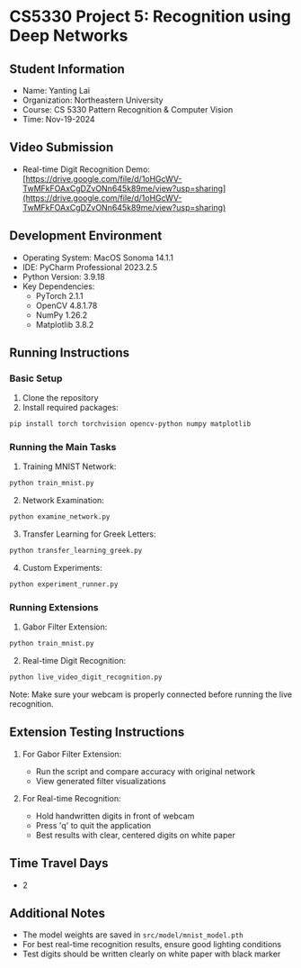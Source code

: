 # CS5330 Project 5: Recognition using Deep Networks

## Student Information
* Name: Yanting Lai
* Organization: Northeastern University
* Course: CS 5330 Pattern Recognition & Computer Vision
* Time: Nov-19-2024

## Video Submission
* Real-time Digit Recognition Demo: [https://drive.google.com/file/d/1oHGcWV-TwMFkFOAxCgDZvONn645k89me/view?usp=sharing](https://drive.google.com/file/d/1oHGcWV-TwMFkFOAxCgDZvONn645k89me/view?usp=sharing)

## Development Environment
* Operating System: MacOS Sonoma 14.1.1
* IDE: PyCharm Professional 2023.2.5
* Python Version: 3.9.18
* Key Dependencies:
  - PyTorch 2.1.1
  - OpenCV 4.8.1.78
  - NumPy 1.26.2
  - Matplotlib 3.8.2

## Running Instructions

### Basic Setup
1. Clone the repository
2. Install required packages:
```bash
pip install torch torchvision opencv-python numpy matplotlib
```

### Running the Main Tasks
1. Training MNIST Network:
```bash
python train_mnist.py
```

2. Network Examination:
```bash
python examine_network.py
```

3. Transfer Learning for Greek Letters:
```bash
python transfer_learning_greek.py
```

4. Custom Experiments:
```bash
python experiment_runner.py
```

### Running Extensions

1. Gabor Filter Extension:
```bash
python train_mnist.py
```

2. Real-time Digit Recognition:
```bash
python live_video_digit_recognition.py
```
Note: Make sure your webcam is properly connected before running the live recognition.

## Extension Testing Instructions
1. For Gabor Filter Extension:
   * Run the script and compare accuracy with original network
   * View generated filter visualizations

2. For Real-time Recognition:
   * Hold handwritten digits in front of webcam
   * Press 'q' to quit the application
   * Best results with clear, centered digits on white paper

## Time Travel Days
* 2

## Additional Notes
* The model weights are saved in `src/model/mnist_model.pth`
* For best real-time recognition results, ensure good lighting conditions
* Test digits should be written clearly on white paper with black marker
